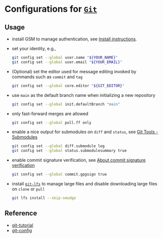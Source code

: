 # Configurations for [`Git`](https://github.com/git/git)

## Usage

- install GSM to manage authentication,  see [Install instructions](https://github.com/git-ecosystem/git-credential-manager/blob/release/docs/install.md).
- set your identity, e.g.,

  ```bash
  git config set --global user.name "${YOUR_NAME}"
  git config set --global user.email "${YOUR_EMAIL}"
  ```

- (Optional) set the editor used for message editing invoked by commands such as `commit` and `tag`

  ```bash
  git config set --global core.editor "${GIT_EDITOR}"
  ```

- use `main` as the default branch name when initializing a new repository

  ```bash
  git config set --global init.defaultBranch "main"
  ```

- only fast-forward merges are allowed

  ```bash
  git config set --global pull.ff only
  ```

- enable a nice output for submodules on `diff` and `status`, see [Git Tools - Submodules](https://git-scm.com/book/en/v2/Git-Tools-Submodules)

  ```bash
  git config set --global diff.submodule log
  git config set --global status.submodulesummary true
  ```

- enable commit signature verification, see [About commit signature verification](https://docs.github.com/en/authentication/managing-commit-signature-verification/about-commit-signature-verification)

  ```bash
  git config set --global commit.gpgsign true
  ```

- install [`git-lfs`](https://github.com/git-lfs/git-lfs) to manage large files
and disable downloading large files on `clone` or `pull`

  ```bash
  git lfs install --skip-smudge
  ```

## Reference

- [git-tutorial](https://github.com/git/git/blob/master/Documentation/gittutorial.adoc)
- [git-config](https://github.com/git/git/blob/master/Documentation/git-config.adoc)
